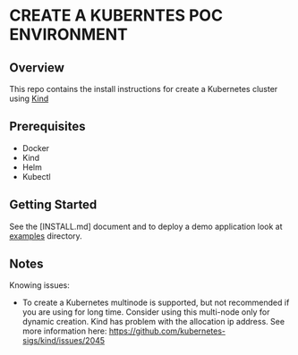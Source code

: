 # CREATE A KUBERNTES POC ENVIRONMENT

## Overview

This repo contains the install instructions for create a Kubernetes cluster using [Kind](https://kind.sigs.k8s.io/)

## Prerequisites

* Docker
* Kind
* Helm
* Kubectl 

## Getting Started

See the [INSTALL.md] document and to deploy a demo application look at [examples](examples) directory.

## Notes

Knowing issues:

* To create a Kubernetes multinode is supported, but not recommended if you are using for long time. Consider using this multi-node only for dynamic creation. Kind has problem with the allocation ip address. See more information here: https://github.com/kubernetes-sigs/kind/issues/2045
